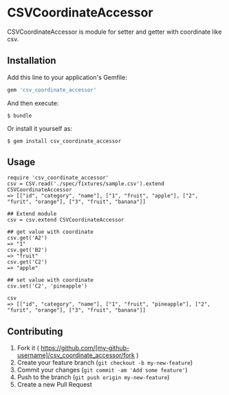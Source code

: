 # CSVCoordinateAccessor

CSVCoordinateAccessor is module for setter and getter with coordinate like csv.

## Installation

Add this line to your application's Gemfile:

```ruby
gem 'csv_coordinate_accessor'
```

And then execute:

    $ bundle

Or install it yourself as:

    $ gem install csv_coordinate_accessor

## Usage

```
require 'csv_coordinate_accessor'
csv = CSV.read('./spec/fixtures/sample.csv').extend CSVCoordinateAccessor
=> [["id", "category", "name"], ["1", "fruit", "apple"], ["2", "furit", "orange"], ["3", "fruit", "banana"]]

## Extend module
csv = csv.extend CSVCoordinateAccessor

## get value with coordinate
csv.get('A2')
=> "1"
csv.get('B2')
=> "fruit"
csv.get('C2')
=> "apple"

## set value with coordinate
csv.set('C2', 'pineapple')

csv
=> [["id", "category", "name"], ["1", "fruit", "pineapple"], ["2", "furit", "orange"], ["3", "fruit", "banana"]]
```

## Contributing

1. Fork it ( https://github.com/[my-github-username]/csv_coordinate_accessor/fork )
2. Create your feature branch (`git checkout -b my-new-feature`)
3. Commit your changes (`git commit -am 'Add some feature'`)
4. Push to the branch (`git push origin my-new-feature`)
5. Create a new Pull Request

